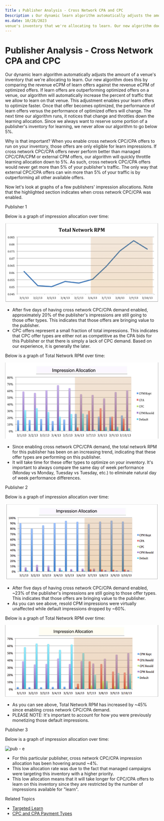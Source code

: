 ```yaml
---
Title : Publisher Analysis - Cross Network CPA and CPC
Description : Our dynamic learn algorithm automatically adjusts the amount of a
ms.date: 10/28/2023
venue's inventory that we're allocating to learn. Our new algorithm does
---
```



# Publisher Analysis - Cross Network CPA and CPC



Our dynamic learn algorithm automatically adjusts the amount of a
venue's inventory that we're allocating to learn. Our new algorithm does
this by comparing the revenue eCPM of learn offers against the revenue
eCPM of optimized offers. If learn offers are outperforming optimized
offers on a venue, our algorithm will automatically increase the percent
of traffic that we allow to learn on that venue. This adjustment enables
your learn offers to optimize faster. Once that offer becomes optimized,
the performance of learn offers versus the performance of optimized
offers will change. The next time our algorithm runs, it notices that
change and throttles down the learning allocation. Since we always want
to reserve some portion of a publisher's inventory for learning, we
never allow our algorithm to go below 5%.

Why is that important? When you enable cross network CPC/CPA offers to
run on your inventory, those offers are only eligible for learn
impressions. If cross network CPC/CPA offers never perform better than
managed CPC/CPA/CPM or external CPM offers, our algorithm will quickly
throttle learning allocation down to 5%. As such, cross network CPC/CPA
offers would never get more than 5% of your publisher's traffic. The
only way that external CPC/CPA offers can win more than 5% of your
traffic is by outperforming all other available offers.

Now let's look at graphs of a few publishers' impression allocations.
Note that the highlighted section indicates when cross network CPC/CPA
was enabled.

Publisher 1

Below is a graph of impression allocation over time:

![pub - b](media/pub-b.png)



- After five days of having cross network CPC/CPA demand enabled,
  approximately 20% of the publisher's impressions are still going to
  those offer types. This indicates that those offers are bringing value
  to the publisher.
- CPC offers represent a small fraction of total impressions. This
  indicates that CPC offer types are either not as competitive as the
  CPA bids for this Publisher or that there is simply a lack of CPC
  demand. Based on our experience, it is generally the later.

Below is a graph of Total Network RPM over time:

![pub - a](media/pub-a.png)

- Since enabling cross network CPC/CPA demand, the total network RPM for
  this publisher has been on an increasing trend, indicating that these
  offer types are performing on this publisher.
- It will take time for these offer types to optimize on your inventory.
  It's important to always compare the same day of week performance
  (Monday vs Monday, Tuesday vs Tuesday, etc.) to eliminate natural day
  of week performance differences.

Publisher 2

Below is a graph of impression allocation over time:

![pub - d](media/pub-d.png)

- After five days of having cross network CPC/CPA demand enabled, ~23%
  of the publisher's impressions are still going to those offer types.
  This indicates that those offers are bringing value to the publisher.
- As you can see above, resold CPM impressions were virtually unaffected
  while default impressions dropped by ~60%.

Below is a graph of Total Network RPM over time:

![pub - c](media/pub-c.png)

- As you can see above, Total Network RPM has increased by ~45% since
  enabling cross network CPC/CPA demand.
- PLEASE NOTE: It's important to account for how you were previously
  monetizing those default impressions.

Publisher 3

Below is a graph of impression allocation over time:

![pub - e](media/pub-e.png)

- For this particular publisher, cross network CPC/CPA impression
  allocation has been hovering around ~4%.
- This low allocation rate was due to the fact that managed campaigns
  were targeting this inventory with a higher priority.
- This low allocation means that it will take longer for CPC/CPA offers
  to learn on this inventory since they are restricted by the number of
  impressions available for "learn".

Related Topics

- <a href="targeted-learn.md" class="xref">Targeted Learn</a>
- <a href="cpc-and-cpa-payment-types.md" class="xref">CPC and CPA
  Payment Types</a>




